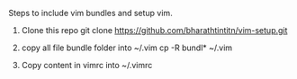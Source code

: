 Steps to include vim bundles and setup vim.

1. Clone this repo
   git clone https://github.com/bharathtintitn/vim-setup.git

2. copy all file bundle folder into ~/.vim
   cp -R bundl* ~/.vim

3. Copy content in vimrc into ~/.vimrc
